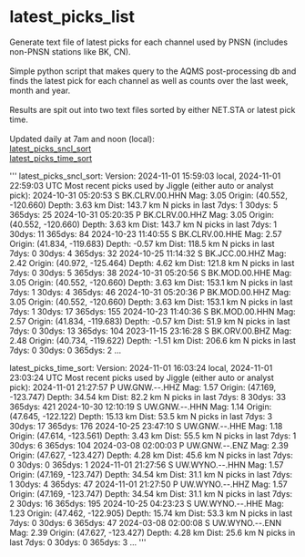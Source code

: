 # latest_picks_list
Generate text file of latest picks for each channel used by PNSN (includes non-PNSN stations like BK, CN).
<br>
<br>
Simple python script that makes query to the AQMS post-processing db and finds the latest pick for each channel as well as counts over the last week, month and year.
<br>
<br>
Results are spit out into two text files sorted by either NET.STA or latest pick time.
<br>
<br>
Updated daily at 7am and noon (local):
<br>
[latest_picks_sncl_sort](https://seismo.ess.washington.edu/~ahutko/latest_picks_sncl_sort)
<br>
[latest_picks_time_sort](https://seismo.ess.washington.edu/~ahutko/latest_picks_time_sort)
<br>

'''
latest_picks_sncl_sort:
Version: 2024-11-01 15:59:03 local, 2024-11-01 22:59:03 UTC 
Most recent picks used by Jiggle (either auto or analyst pick):
2024-10-31 05:20:53  S BK.CLRV.00.HHN   Mag:  3.05 Origin: (40.552, -120.660) Depth:  3.63 km Dist: 143.7 km N picks in last 7dys:  1  30dys:   5  365dys:   25
2024-10-31 05:20:35  P BK.CLRV.00.HHZ   Mag:  3.05 Origin: (40.552, -120.660) Depth:  3.63 km Dist: 143.7 km N picks in last 7dys:  1  30dys:  11  365dys:   84
2024-10-23 11:40:55  S BK.CLRV.00.HHE   Mag:  2.57 Origin: (41.834, -119.683) Depth: -0.57 km Dist: 118.5 km N picks in last 7dys:  0  30dys:   4  365dys:   32
2024-10-25 11:14:32  S BK.JCC.00.HHZ    Mag:  2.42 Origin: (40.972, -125.464) Depth:  4.62 km Dist: 121.8 km N picks in last 7dys:  0  30dys:   5  365dys:   38
2024-10-31 05:20:56  S BK.MOD.00.HHE    Mag:  3.05 Origin: (40.552, -120.660) Depth:  3.63 km Dist: 153.1 km N picks in last 7dys:  1  30dys:   4  365dys:   46
2024-10-31 05:20:36  P BK.MOD.00.HHZ    Mag:  3.05 Origin: (40.552, -120.660) Depth:  3.63 km Dist: 153.1 km N picks in last 7dys:  1  30dys:  17  365dys:  155
2024-10-23 11:40:36  S BK.MOD.00.HHN    Mag:  2.57 Origin: (41.834, -119.683) Depth: -0.57 km Dist:  51.9 km N picks in last 7dys:  0  30dys:  13  365dys:  104
2023-11-15 23:16:28  S BK.ORV.00.BHZ    Mag:  2.48 Origin: (40.734, -119.622) Depth: -1.51 km Dist: 206.6 km N picks in last 7dys:  0  30dys:   0  365dys:    2
...

latest_picks_time_sort:
Version: 2024-11-01 16:03:24 local, 2024-11-01 23:03:24 UTC 
Most recent picks used by Jiggle (either auto or analyst pick):
2024-11-01 21:27:57  P UW.GNW.--.HHZ    Mag:  1.57 Origin: (47.169, -123.747) Depth: 34.54 km Dist:  82.2 km N picks in last 7dys:  8  30dys:  33  365dys:  421
2024-10-30 12:10:19  S UW.GNW.--.HHN    Mag:  1.14 Origin: (47.645, -122.122) Depth: 15.13 km Dist:  53.5 km N picks in last 7dys:  3  30dys:  17  365dys:  176
2024-10-25 23:47:10  S UW.GNW.--.HHE    Mag:  1.18 Origin: (47.614, -123.561) Depth:  3.43 km Dist:  55.5 km N picks in last 7dys:  1  30dys:   6  365dys:  104
2024-03-08 02:00:03  P UW.GNW.--.ENZ    Mag:  2.39 Origin: (47.627, -123.427) Depth:  4.28 km Dist:  45.6 km N picks in last 7dys:  0  30dys:   0  365dys:    1
2024-11-01 21:27:56  S UW.WYNO.--.HHN   Mag:  1.57 Origin: (47.169, -123.747) Depth: 34.54 km Dist:  31.1 km N picks in last 7dys:  1  30dys:   4  365dys:   47
2024-11-01 21:27:50  P UW.WYNO.--.HHZ   Mag:  1.57 Origin: (47.169, -123.747) Depth: 34.54 km Dist:  31.1 km N picks in last 7dys:  2  30dys:  16  365dys:  195
2024-10-25 04:23:23  S UW.WYNO.--.HHE   Mag:  1.23 Origin: (47.462, -122.905) Depth: 15.74 km Dist:  53.3 km N picks in last 7dys:  0  30dys:   6  365dys:   47
2024-03-08 02:00:08  S UW.WYNO.--.ENN   Mag:  2.39 Origin: (47.627, -123.427) Depth:  4.28 km Dist:  25.6 km N picks in last 7dys:  0  30dys:   0  365dys:    3
...
'''


